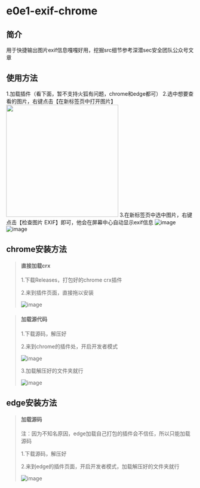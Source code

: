 ﻿# e0e1-exif-chrome

## 简介
  用于快捷输出图片exif信息嘎嘎好用，挖掘src细节参考深潜sec安全团队公众号文章

## 使用方法
1.加载插件（看下面，暂不支持火狐有问题，chrome和edge都可）
2.选中想要查看的图片，右键点击【在新标签页中打开图片】
<img src="https://github.com/user-attachments/assets/fc8c02af-0cd9-4a76-baea-54e165bf49d3" width="300" />
3.在新标签页中选中图片，右键点击【检查图片 EXIF】即可，他会在屏幕中心自动显示exif信息
![image](https://github.com/user-attachments/assets/c137ee91-ce15-4ae1-92aa-e19b8d6f6ca9)
![image](https://github.com/user-attachments/assets/85381635-50b7-42aa-9569-a331c4d87a3d)


## chrome安装方法
>#### 直接加载crx
>
> 1.下载Releases，打包好的chrome crx插件
>
> 2.来到插件页面，直接拖以安装
>
>![image](https://github.com/user-attachments/assets/33493a65-305d-4e86-94cc-c7006f7ccd27)

>#### 加载源代码
>
>1.下载源码，解压好
>
>2.来到chrome的插件处，开启开发者模式
>
>![image](https://github.com/user-attachments/assets/dcdeb940-dcad-4a91-86f0-1a914ad74ad6)
>
>3.加载解压好的文件夹就行
>
>![image](https://github.com/user-attachments/assets/8589c115-47b2-4952-9e47-6bd3a8ce03a9)

## edge安装方法
> #### 加载源码
>
> 注：因为不知名原因，edge加载自己打包的插件会不信任，所以只能加载源码
>
> 1.下载源码，解压好
>
> 2.来到edge的插件页面，开启开发者模式，加载解压好的文件夹就行
>
> ![image](https://github.com/user-attachments/assets/1676175e-a1d2-436e-b87b-ace411d5e36e)


